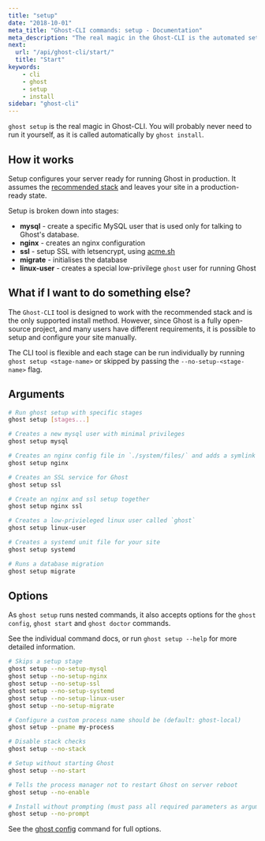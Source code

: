 ```yaml
---
title: "setup"
date: "2018-10-01"
meta_title: "Ghost-CLI commands: setup - Documentation"
meta_description: "The real magic in the Ghost-CLI is the automated setup process. Find out how to get started with Ghost using a single command"
next:
  url: "/api/ghost-cli/start/"
  title: "Start"
keywords:
    - cli
    - ghost
    - setup
    - install
sidebar: "ghost-cli"
---
```


`ghost setup` is the real magic in Ghost-CLI. You will probably never need to run it yourself, as it is called automatically by `ghost install`.


## How it works

Setup configures your server ready for running Ghost in production. It assumes the [recommended stack](/install/ubuntu/#prerequisites/) and leaves your site in a production-ready state. 

Setup is broken down into stages:

- **mysql** - create a specific MySQL user that is used only for talking to Ghost's database.
- **nginx** - creates an nginx configuration
- **ssl** - setup SSL with letsencrypt, using [acme.sh](https://github.com/Neilpang/acme.sh)
- **migrate** - initialises the database
- **linux-user** - creates a special low-privilege `ghost` user for running Ghost


## What if I want to do something else?

The `Ghost-CLI` tool is designed to work with the recommended stack and is the only supported install method. However, since Ghost is a fully open-source project, and many users have different requirements, it is possible to setup and configure your site manually. 

The CLI tool is flexible and each stage can be run individually by running `ghost setup <stage-name>` or skipped by passing the `--no-setup-<stage-name>` flag.


## Arguments

```bash
# Run ghost setup with specific stages
ghost setup [stages...]

# Creates a new mysql user with minimal privileges 
ghost setup mysql

# Creates an nginx config file in `./system/files/` and adds a symlink to `/etc/nginx/sites-enabled/`
ghost setup nginx

# Creates an SSL service for Ghost
ghost setup ssl

# Create an nginx and ssl setup together
ghost setup nginx ssl

# Creates a low-privieleged linux user called `ghost`
ghost setup linux-user

# Creates a systemd unit file for your site
ghost setup systemd

# Runs a database migration
ghost setup migrate
```

## Options

As `ghost setup` runs nested commands, it also accepts options for the `ghost config`, `ghost start` and `ghost doctor` commands.

See the individual command docs, or run `ghost setup --help` for more detailed information.


```bash
# Skips a setup stage
ghost setup --no-setup-mysql
ghost setup --no-setup-nginx
ghost setup --no-setup-ssl
ghost setup --no-setup-systemd
ghost setup --no-setup-linux-user
ghost setup --no-setup-migrate

# Configure a custom process name should be (default: ghost-local)
ghost setup --pname my-process

# Disable stack checks
ghost setup --no-stack

# Setup without starting Ghost
ghost setup --no-start

# Tells the process manager not to restart Ghost on server reboot
ghost setup --no-enable

# Install without prompting (must pass all required parameters as arguments)
ghost setup --no-prompt

```

See the [ghost config](/api/ghost-cli/config) command for full options.
